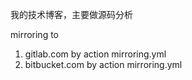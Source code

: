 我的技术博客，主要做源码分析

mirroring to
1. gitlab.com by action mirroring.yml
2. bitbucket.com by action mirroring.yml

